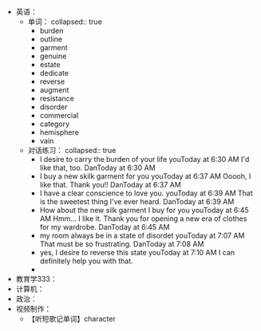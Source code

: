 - 英语：
	- 单词：
	  collapsed:: true
		- burden
		- outline
		- garment
		- genuine
		- estate
		- dedicate
		- reverse
		- augment
		- resistance
		- disorder
		- commercial
		- category
		- hemisphere
		- vain
	- 对话练习：
	  collapsed:: true
		- I desire to carry the burden of your life
		  youToday at 6:30 AM
		  I'd like that, too.
		  DanToday at 6:30 AM
		- I buy a new skilk garment for you
		  youToday at 6:37 AM
		  Ooooh, I like that. Thank you!!
		  DanToday at 6:37 AM
		- I have a clear conscience to love you.
		  youToday at 6:39 AM
		  That is the sweetest thing I've ever heard.
		  DanToday at 6:39 AM
		- How about the new silk garment I buy for you
		  youToday at 6:45 AM
		  Hmm... I like it. Thank you for opening a new era of clothes for my wardrobe.
		  DanToday at 6:45 AM
		- my room always be in a state of disordet
		  youToday at 7:07 AM
		  That must be so frustrating.
		  DanToday at 7:08 AM
		- yes, I desire to reverse this state
		  youToday at 7:10 AM
		  I can definitely help you with that.
		-
- 教育学333：
- 计算机：
- 政治：
- 视频制作：
	- 【听短歌记单词】character